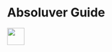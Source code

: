 # Absoluver Guide

<img src="https://firebasestorage.googleapis.com/v0/b/nkululekodotio-2b22e.appspot.com/o/absoluver%2FFolder.png?alt=media&token=96fdaf53-656b-4a45-9728-049ad4a0ce0c" align="left" height="40" width="40" >

